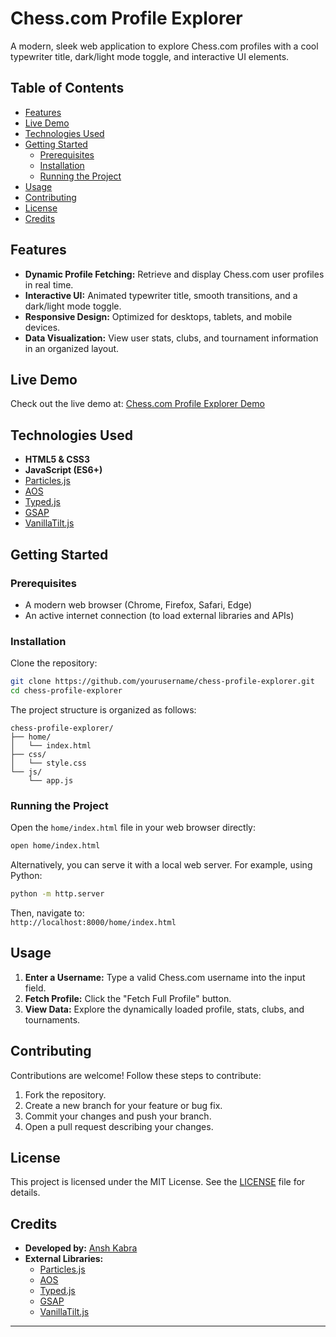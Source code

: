 # Chess.com Profile Explorer

A modern, sleek web application to explore Chess.com profiles with a cool typewriter title, dark/light mode toggle, and interactive UI elements.

## Table of Contents

- [Features](#features)
- [Live Demo](#live-demo)
- [Technologies Used](#technologies-used)
- [Getting Started](#getting-started)
  - [Prerequisites](#prerequisites)
  - [Installation](#installation)
  - [Running the Project](#running-the-project)
- [Usage](#usage)
- [Contributing](#contributing)
- [License](#license)
- [Credits](#credits)

## Features

- **Dynamic Profile Fetching:** Retrieve and display Chess.com user profiles in real time.
- **Interactive UI:** Animated typewriter title, smooth transitions, and a dark/light mode toggle.
- **Responsive Design:** Optimized for desktops, tablets, and mobile devices.
- **Data Visualization:** View user stats, clubs, and tournament information in an organized layout.

## Live Demo

Check out the live demo at: [Chess.com Profile Explorer Demo](https://chesscom.example.com)


## Technologies Used

- **HTML5 & CSS3**
- **JavaScript (ES6+)**
- [Particles.js](https://vincentgarreau.com/particles.js/)
- [AOS](https://michalsnik.github.io/aos/)
- [Typed.js](https://mattboldt.com/demos/typed-js/)
- [GSAP](https://greensock.com/gsap/)
- [VanillaTilt.js](https://micku7zu.github.io/vanilla-tilt.js/)

## Getting Started

### Prerequisites

- A modern web browser (Chrome, Firefox, Safari, Edge)
- An active internet connection (to load external libraries and APIs)

### Installation

Clone the repository:

```bash
git clone https://github.com/yourusername/chess-profile-explorer.git
cd chess-profile-explorer
```

The project structure is organized as follows:

```
chess-profile-explorer/
├── home/
│   └── index.html
├── css/
│   └── style.css
└── js/
    └── app.js
```

### Running the Project

Open the `home/index.html` file in your web browser directly:

```bash
open home/index.html
```

Alternatively, you can serve it with a local web server. For example, using Python:

```bash
python -m http.server
```

Then, navigate to:  
`http://localhost:8000/home/index.html`

## Usage

1. **Enter a Username:** Type a valid Chess.com username into the input field.
2. **Fetch Profile:** Click the "Fetch Full Profile" button.
3. **View Data:** Explore the dynamically loaded profile, stats, clubs, and tournaments.

## Contributing

Contributions are welcome! Follow these steps to contribute:

1. Fork the repository.
2. Create a new branch for your feature or bug fix.
3. Commit your changes and push your branch.
4. Open a pull request describing your changes.

## License

This project is licensed under the MIT License. See the [LICENSE](LICENSE) file for details.

## Credits

- **Developed by:** [Ansh Kabra](https://github.com/Anshkabra2012)
- **External Libraries:**
  - [Particles.js](https://vincentgarreau.com/particles.js/)
  - [AOS](https://michalsnik.github.io/aos/)
  - [Typed.js](https://mattboldt.com/demos/typed-js/)
  - [GSAP](https://greensock.com/gsap/)
  - [VanillaTilt.js](https://micku7zu.github.io/vanilla-tilt.js/)

---
